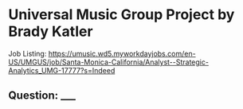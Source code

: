 # Universal Music Group Project by Brady Katler
Job Listing: https://umusic.wd5.myworkdayjobs.com/en-US/UMGUS/job/Santa-Monica-California/Analyst--Strategic-Analytics_UMG-17777?s=Indeed

## Question: ___
